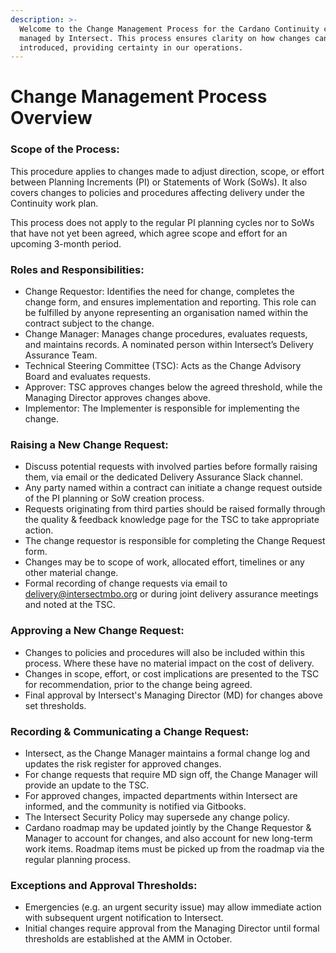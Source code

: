 ```yaml
---
description: >-
  Welcome to the Change Management Process for the Cardano Continuity contract
  managed by Intersect. This process ensures clarity on how changes can be
  introduced, providing certainty in our operations.
---
```


# Change Management Process Overview

### **Scope of the Process:**

This procedure applies to changes made to adjust direction, scope, or effort between Planning Increments (PI) or Statements of Work (SoWs). It also covers changes to policies and procedures affecting delivery under the Continuity work plan.

This process does not apply to the regular PI planning cycles nor to SoWs that have not yet been agreed, which agree scope and effort for an upcoming 3-month period.

### **Roles and Responsibilities:**

* Change Requestor: Identifies the need for change, completes the change form, and ensures implementation and reporting. This role can be fulfilled by anyone representing an organisation named within the contract subject to the change.
* Change Manager: Manages change procedures, evaluates requests, and maintains records. A nominated person within Intersect’s Delivery Assurance Team.
* Technical Steering Committee (TSC): Acts as the Change Advisory Board and evaluates requests.
* Approver: TSC approves changes below the agreed threshold, while the Managing Director approves changes above.
* Implementor: The Implementer is responsible for implementing the change.

### **Raising a New Change Request:**

* Discuss potential requests with involved parties before formally raising them, via email or the dedicated Delivery Assurance Slack channel.
* Any party named within a contract can initiate a change request outside of the PI planning or SoW creation process.
* Requests originating from third parties should be raised formally through the quality & feedback knowledge page for the TSC to take appropriate action.
* The change requestor is responsible for completing the Change Request form.
* Changes may be to scope of work, allocated effort, timelines or any other material change.
* Formal recording of change requests via email to delivery@intersectmbo.org or during joint delivery assurance meetings and noted at the TSC.

### &#x20;Approving a New Change Request:

* Changes to policies and procedures will also be included within this process.  Where these have no material impact on the cost of delivery.
* Changes in scope, effort, or cost implications are presented to the TSC for recommendation, prior to the change being agreed.
* Final approval by Intersect's Managing Director (MD) for changes above set thresholds.

### Recording & Communicating a Change Request:

* Intersect, as the Change Manager maintains a formal change log and updates the risk register for approved changes.
* For change requests that require MD sign off, the Change Manager will provide an update to the TSC.
* For approved changes, impacted departments within Intersect are informed, and the community is notified via Gitbooks.
* The Intersect Security Policy may supersede any change policy.
* Cardano roadmap may be updated jointly by the Change Requestor & Manager to account for changes, and also account for new long-term work items. Roadmap items must be picked up from the roadmap via the regular planning process.

### &#x20;Exceptions and Approval Thresholds:

* Emergencies (e.g. an urgent security issue) may allow immediate action with subsequent urgent notification to Intersect.
* Initial changes require approval from the Managing Director until formal thresholds are established at the AMM in October.
